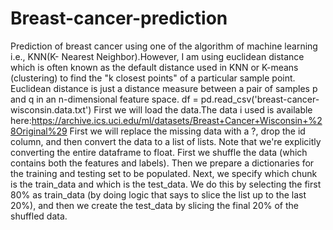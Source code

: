 # Breast-cancer-prediction
Prediction of breast cancer using one of the algorithm of machine learning i.e., KNN(K- Nearest Neighbor).However, I am using euclidean distance which is often known as the default distance used in KNN or K-means (clustering) to find the "k closest points" of a particular sample point. 
Euclidean distance is just a distance measure between a pair of samples p and q in an n-dimensional feature space.
df = pd.read_csv('breast-cancer-wisconsin.data.txt')
First we will load the data.The data i used is available here:https://archive.ics.uci.edu/ml/datasets/Breast+Cancer+Wisconsin+%28Original%29
First we will replace the missing data with a ?, drop the id column, and then convert the data to a list of lists. Note that we're explicitly converting the entire dataframe to float. 
First we shuffle the data (which contains both the features and labels). Then we prepare a dictionaries for the training and testing set to be populated. Next, we specify which chunk is the train_data and which is the test_data. We do this by selecting the first 80% as train_data (by doing logic that says to slice the list up to the last 20%), and then we create the test_data by slicing the final 20% of the shuffled data.
